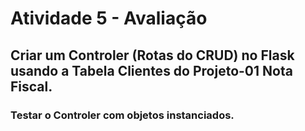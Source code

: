 # Atividade 5 - Avaliação

## Criar um Controler (Rotas do CRUD) no Flask usando a Tabela Clientes do Projeto-01 Nota Fiscal.

### Testar o Controler com objetos instanciados.

